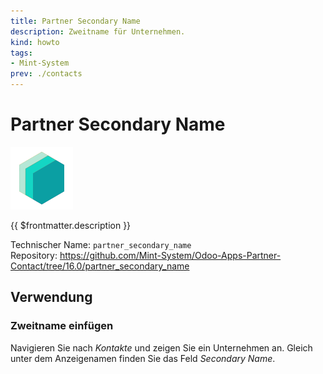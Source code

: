 ```yaml
---
title: Partner Secondary Name
description: Zweitname für Unternehmen.
kind: howto
tags:
- Mint-System
prev: ./contacts
---
```

# Partner Secondary Name
![](attachments/icons_odoo_mint_system.png)

{{ $frontmatter.description }}

Technischer Name: `partner_secondary_name`\
Repository: <https://github.com/Mint-System/Odoo-Apps-Partner-Contact/tree/16.0/partner_secondary_name>

## Verwendung

### Zweitname einfügen

Navigieren Sie nach *Kontakte* und zeigen Sie ein Unternehmen an. Gleich unter dem Anzeigenamen finden Sie das Feld *Secondary Name*.
